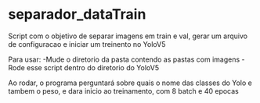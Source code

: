 # separador_dataTrain
Script com o objetivo de separar imagens em train e val, gerar um arquivo de configuracao e iniciar um treinento no YoloV5

Para usar:
-Mude o diretorio da pasta contendo as pastas com imagens
-Rode esse script dentro do diretorio do YoloV5

Ao rodar, o programa perguntará sobre quais o nome das classes do Yolo e tambem o peso, e dara inicio ao treinamento, com 8 batch e 40 epocas
